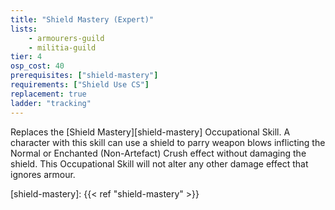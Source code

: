 ```yaml
---
title: "Shield Mastery (Expert)"
lists:
    - armourers-guild
    - militia-guild
tier: 4
osp_cost: 40
prerequisites: ["shield-mastery"]
requirements: ["Shield Use CS"]
replacement: true
ladder: "tracking"
---
```

Replaces the [Shield Mastery][shield-mastery] Occupational Skill. A character with this skill can use a shield to parry weapon blows inflicting the Normal or Enchanted (Non-Artefact) Crush effect without damaging the shield. This Occupational Skill will not alter any other damage effect that ignores armour.

[shield-mastery]: {{< ref "shield-mastery" >}}